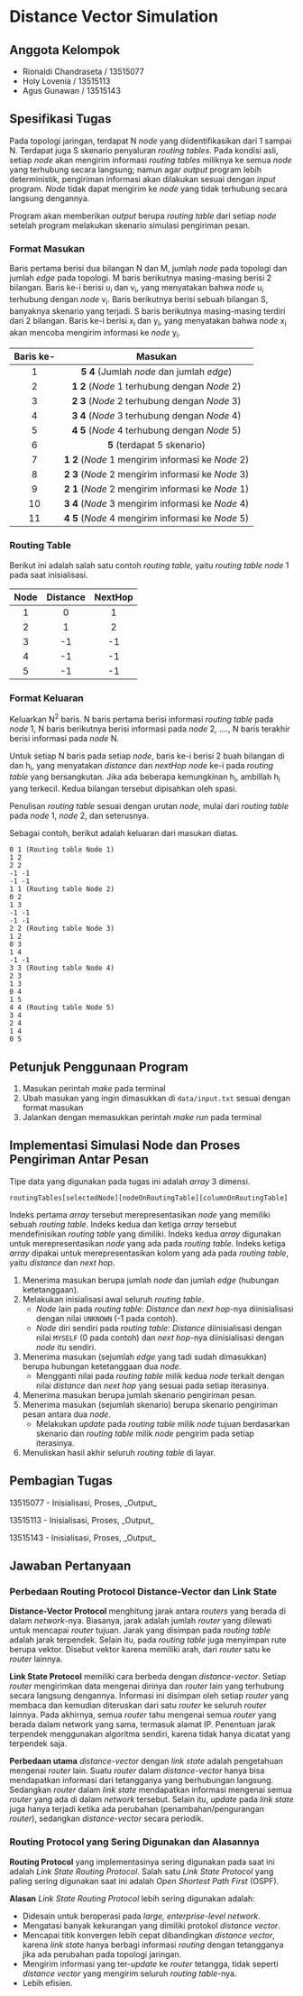 # Distance Vector Simulation


## Anggota Kelompok

- Rionaldi Chandraseta / 13515077
- Holy Lovenia / 13515113
- Agus Gunawan / 13515143


## Spesifikasi Tugas

Pada topologi jaringan, terdapat N _node_ yang diidentifikasikan dari 1 sampai N. Terdapat juga S skenario penyaluran _routing tables_. Pada kondisi asli, setiap _node_ akan mengirim informasi _routing tables_ miliknya ke semua _node_ yang terhubung secara langsung; namun agar _output_ program lebih deterministik, pengiriman informasi akan dilakukan sesuai dengan _input_ program. _Node_ tidak dapat mengirim ke _node_ yang tidak terhubung secara langsung dengannya.

Program akan memberikan _output_ berupa _routing table_ dari setiap _node_ setelah program melakukan skenario simulasi pengiriman pesan.

### Format Masukan

Baris pertama berisi dua  bilangan N dan M, jumlah _node_ pada topologi dan jumlah _edge_ pada topologi.
M baris berikutnya masing-masing berisi 2 bilangan. Baris ke-i berisi u<sub>i</sub> dan v<sub>i</sub>, yang menyatakan bahwa _node_ u<sub>i</sub> terhubung dengan _node_ v<sub>i</sub>.
Baris berikutnya berisi sebuah bilangan S, banyaknya skenario yang terjadi.
S baris berikutnya masing-masing terdiri dari 2 bilangan. Baris ke-i berisi x<sub>i</sub> dan y<sub>i</sub>, yang menyatakan bahwa _node_ x<sub>i</sub> akan mencoba mengirim informasi ke _node_ y<sub>i</sub>.

| Baris ke- | Masukan |
|:---------:|:-------:|
| 1 | **5 4** (Jumlah _node_ dan jumlah _edge_) |
| 2 | **1 2** (_Node_ 1 terhubung dengan _Node_ 2) |
| 3 | **2 3** (_Node_ 2 terhubung dengan _Node_ 3) |
| 4 | **3 4** (_Node_ 3 terhubung dengan _Node_ 4) |
| 5 | **4 5** (_Node_ 4 terhubung dengan _Node_ 5) |
| 6 | **5** (terdapat 5 skenario) |
| 7 | **1 2** (_Node_ 1 mengirim informasi ke _Node_ 2) |
| 8 | **2 3** (_Node_ 2 mengirim informasi ke _Node_ 3) |
| 9 | **2 1** (_Node_ 2 mengirim informasi ke _Node_ 1) |
| 10 | **3 4** (_Node_ 3 mengirim informasi ke _Node_ 4) |
| 11 | **4 5** (_Node_ 4 mengirim informasi ke _Node_ 5) |

### Routing Table

Berikut ini adalah salah satu contoh _routing table_, yaitu _routing table node_ 1 pada saat inisialisasi.

| Node | Distance | NextHop |
|:----:|:--------:|:-------:|
| 1 | 0 | 1 |
| 2 | 1 | 2 |
| 3 | -1 | -1 |
| 4 | -1 | -1 |
| 5 | -1 | -1 |

### Format Keluaran

Keluarkan N<sup>2</sup> baris. N baris pertama berisi informasi _routing table_ pada _node_ 1, N baris berikutnya berisi informasi pada _node_ 2, …., N baris terakhir berisi informasi pada _node_ N.

Untuk setiap N baris pada setiap _node_, baris ke-i berisi 2 buah bilangan di dan h<sub>i</sub>, yang menyatakan _distance_ dan _nextHop node_ ke-i pada _routing table_ yang bersangkutan. Jika ada beberapa kemungkinan h<sub>i</sub>, ambillah h<sub>i</sub> yang terkecil. Kedua bilangan tersebut dipisahkan oleh spasi. 

Penulisan _routing table_ sesuai dengan urutan _node_, mulai dari _routing table_ pada _node_ 1, _node_ 2, dan seterusnya.

Sebagai contoh, berikut adalah keluaran dari masukan diatas.

```
0 1 (Routing table Node 1)
1 2
2 2
-1 -1
-1 -1
1 1 (Routing table Node 2)
0 2
1 3
-1 -1
-1 -1
2 2 (Routing table Node 3)
1 2
0 3
1 4
-1 -1
3 3 (Routing table Node 4)
2 3
1 3
0 4
1 5
4 4 (Routing table Node 5)
3 4
2 4
1 4
0 5
```


## Petunjuk Penggunaan Program

1. Masukan perintah _make_ pada terminal
2. Ubah masukan yang ingin dimasukkan di `data/input.txt` sesuai dengan format masukan
3. Jalankan dengan memasukkan perintah _make run_ pada terminal
 

## Implementasi Simulasi Node dan Proses Pengiriman Antar Pesan

Tipe data yang digunakan pada tugas ini adalah _array_ 3 dimensi.

`routingTables[selectedNode][nodeOnRoutingTable][columnOnRoutingTable]`

Indeks pertama _array_ tersebut merepresentasikan _node_ yang memiliki sebuah _routing table_. Indeks kedua dan ketiga _array_ tersebut mendefinisikan _routing table_ yang dimiliki. Indeks kedua _array_ digunakan untuk merepresentasikan _node_ yang ada pada _routing table_. Indeks ketiga _array_ dipakai untuk merepresentasikan kolom yang ada pada _routing table_, yaitu _distance_ dan _next hop_.

1. Menerima masukan berupa jumlah _node_ dan jumlah _edge_ (hubungan ketetanggaan).
2. Melakukan inisialisasi awal seluruh _routing table_.
    - _Node_ lain pada _routing table_: _Distance_ dan _next hop_-nya diinisialisasi dengan nilai `UNKNOWN` (-1 pada contoh).
    - _Node_ diri sendiri pada _routing table_: _Distance_ diinisialisasi dengan nilai `MYSELF` (0 pada contoh) dan _next hop_-nya diinisialisasi dengan _node_ itu sendiri.
3. Menerima masukan (sejumlah _edge_ yang tadi sudah dimasukkan) berupa hubungan ketetanggaan dua _node_.
    - Mengganti nilai pada _routing table_ milik kedua _node_ terkait dengan nilai _distance_ dan _next hop_ yang sesuai pada setiap iterasinya.
4. Menerima masukan berupa jumlah skenario pengiriman pesan.
5. Menerima masukan (sejumlah skenario) berupa skenario pengiriman pesan antara dua _node_.
    - Melakukan _update_ pada _routing table_ milik _node_ tujuan berdasarkan skenario dan _routing table_ milik _node_ pengirim pada setiap iterasinya.
6. Menuliskan hasil akhir seluruh _routing table_ di layar.


## Pembagian Tugas
<p>13515077 - Inisialisasi, Proses, _Output_</p>
<p>13515113 - Inisialisasi, Proses, _Output_</p>
<p>13515143 - Inisialisasi, Proses, _Output_</p>


## Jawaban Pertanyaan

### Perbedaan Routing Protocol Distance-Vector dan Link State

**Distance-Vector Protocol** menghitung jarak antara _routers_ yang berada di dalam _network_-nya. Biasanya, jarak adalah jumlah _router_ yang dilewati untuk mencapai _router_ tujuan. Jarak yang disimpan pada _routing table_ adalah jarak terpendek. Selain itu, pada _routing table_ juga menyimpan rute berupa vektor. Disebut vektor karena memiliki arah, dari _router_ satu ke _router_ lainnya.

**Link State Protocol** memiliki cara berbeda dengan _distance-vector_. Setiap _router_ mengirimkan data mengenai dirinya dan _router_ lain yang terhubung secara langsung dengannya. Informasi ini disimpan oleh setiap _router_ yang membaca dan kemudian diteruskan dari satu _router_ ke seluruh _router_ lainnya. Pada akhirnya, semua _router_ tahu mengenai semua _router_ yang berada dalam network yang sama, termasuk alamat IP. Penentuan jarak terpendek menggunakan algoritma sendiri, karena tidak hanya dicatat yang terpendek saja.

**Perbedaan utama** _distance-vector_ dengan _link state_ adalah pengetahuan mengenai _router_ lain. Suatu _router_ dalam _distance-vector_ hanya bisa mendapatkan informasi dari tetangganya yang berhubungan langsung. Sedangkan _router_ dalam _link state_ mendapatkan informasi mengenai semua _router_ yang ada di dalam _network_ tersebut. Selain itu, _update_ pada _link state_ juga hanya terjadi ketika ada perubahan (penambahan/pengurangan _router_), sedangkan _distance-vector_ secara periodik.

### Routing Protocol yang Sering Digunakan dan Alasannya

**Routing Protocol** yang implementasinya sering digunakan pada saat ini adalah _Link State Routing Protocol_. Salah satu _Link State Protocol_ yang paling sering digunakan saat ini adalah _Open Shortest Path First_ (OSPF).

**Alasan** _Link State Routing Protocol_ lebih sering digunakan adalah:
- Didesain untuk beroperasi pada _large, enterprise-level network_.
- Mengatasi banyak kekurangan yang dimiliki protokol _distance vector_.
- Mencapai titik konvergen lebih cepat dibandingkan _distance vector_, karena _link state_ hanya berbagi informasi _routing_ dengan tetangganya jika ada perubahan pada topologi jaringan.
- Mengirim informasi yang ter-_update_ ke _router_ tetangga, tidak seperti _distance vector_ yang mengirim seluruh _routing table_-nya.
- Lebih efisien.